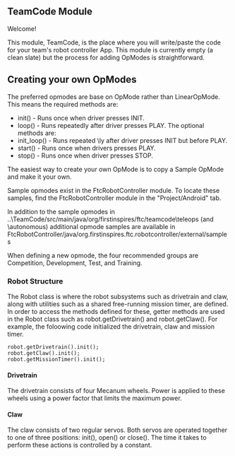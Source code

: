 ## TeamCode Module

Welcome!

This module, TeamCode, is the place where you will write/paste the code for your team's
robot controller App. This module is currently empty (a clean slate) but the
process for adding OpModes is straightforward.

## Creating your own OpModes

The preferred opmodes are base on OpMode rather than LinearOpMode. This means the required methods are:
* init() - Runs once when driver presses INIT.
* loop() - Runs repeatedly after driver presses PLAY.
The optional methods are:
* init_loop() - Runs repeated \ly after driver presses INIT but before PLAY.
* start() - Runs once when drivers presses PLAY.
* stop() - Runs once when driver presses STOP.

The easiest way to create your own OpMode is to copy a Sample OpMode and make it your own.

Sample opmodes exist in the FtcRobotController module.
To locate these samples, find the FtcRobotController module in the "Project/Android" tab.

In addition to the sample opmodes in
  ..\TeamCode/src/main/java/org/firstinspires/ftc/teamcode\teleops (and \autonomous)
additional opmode samples are available in
   FtcRobotController/java/org.firstinspires.ftc.robotcontroller/external/samples

When defining a new opmode, the four recommended groups are Competition, Development, Test, and Training.

### Robot Structure

The Robot class is where the robot subsystems such as drivetrain and claw,
along with utilities such as a shared free-running mission timer, are defined. In order to access
the methods defined for these, getter methods are used in the Robot class such as
robot.getDrivetrain() and robot.getClaw(). For example, the foloowing code initialized the drivetrain,
claw and mission timer.

    robot.getDrivetrain().init();
    robot.getClaw().init();
    robot.getMissionTimer().init();

#### Drivetrain
The drivetrain consists of four Mecanum wheels. Power is applied to these wheels using a power factor
that limits the maximum power.

#### Claw
The claw consists of two regular servos. Both servos are operated together to one of three positions:
init(), open() or close(). The time it takes to perform these actions is controlled by a constant.

